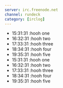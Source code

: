```yaml
---
server: irc.freenode.net
channel: rundeck
category: [irclog]
---
```

- 15:31:31 :hooh one
- 16:32:31 :hooh two
- 17:33:31 :hooh three
- 18:34:31 :hooh four
- 19:35:31 :hooh five
- 15:31:31 :hooh one
- 16:32:31 :hooh two
- 17:33:31 :hooh three
- 18:34:31 :hooh four
- 19:35:31 :hooh five
